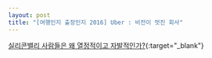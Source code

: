 ```yaml
---
layout: post
title: "[여행인지 출장인지 2016] Uber : 비전이 멋진 회사"
---
```



[실리콘밸리 사람들은 왜 열정적이고 자발적인가?](https://brunch.co.kr/@banglab/54){:target="_blank"}   


